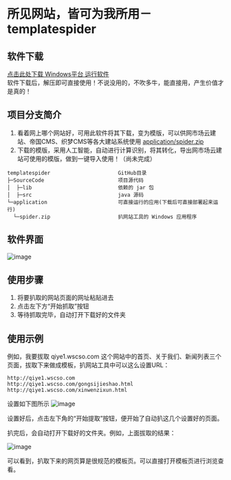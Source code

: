 # 所见网站，皆可为我所用－templatespider

## 软件下载
[点击此处下载 Windows平台 运行软件](https://github.com/xnx3/templatespider/raw/master/application/spider.zip)
<br/>软件下载后，解压即可直接使用！不说没用的，不吹多牛，能直接用，产生价值才是真的！
<br/>

## 项目分支简介
1. 看着网上哪个网站好，可用此软件将其下载，变为模版，可以供网市场云建站、帝国CMS、织梦CMS等各大建站系统使用 [application/spider.zip](https://github.com/xnx3/templatespider/raw/master/application/spider.zip)<br/>
2. 下载的模版，采用人工智能，自动进行计算识别，将其转化，导出网市场云建站可使用的模版，做到一键导入使用！（尚未完成）<br/>

````
templatespider                      GitHub目录
├─SourceCode                        项目源代码
│  ├─lib                            依赖的 jar 包
│  ├─src                            java 源码
└─application                       可直接运行的应用(下载后可直接部署起来运行)
  └─spider.zip                      扒网站工具的 Windows 应用程序
````


## 软件界面
![image](http://cdn.weiunity.com/site/254/news/20180126/1516934385872060782.png)


## 使用步骤
1. 将要扒取的网站页面的网址粘贴进去
2. 点击左下方“开始抓取”按钮
3. 等待抓取完毕，自动打开下载好的文件夹


## 使用示例
例如，我要拔取 qiye1.wscso.com 这个网站中的首页、关于我们、新闻列表三个页面，拔取下来做成模板，扒网站工具中可以这么设置URL：

````
http://qiye1.wscso.com
http://qiye1.wscso.com/gongsijieshao.html
http://qiye1.wscso.com/xinwenzixun.html
````

设置如下图所示
![image](http://cdn.weiunity.com/site/254/news/20180126/1516934727962011819.png)

设置好后，点击左下角的“开始提取”按钮，便开始了自动扒这几个设置好的页面。

扒完后，会自动打开下载好的文件夹。例如，上面拔取的结果：

![image](http://cdn.weiunity.com/site/254/news/20180126/1516935019354059686.png)

可以看到，扒取下来的网页算是很规范的模板页。可以直接打开模板页进行浏览查看。

